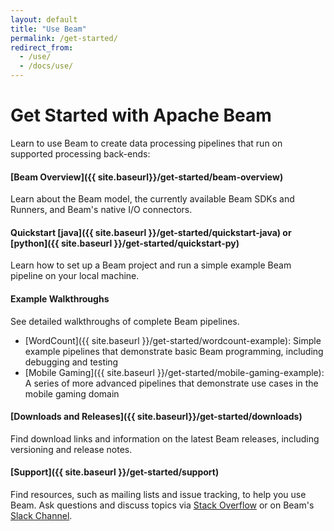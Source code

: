 ```yaml
---
layout: default
title: "Use Beam"
permalink: /get-started/
redirect_from:
  - /use/
  - /docs/use/
---
```


# Get Started with Apache Beam
Learn to use Beam to create data processing pipelines that run on supported processing back-ends:

#### [Beam Overview]({{ site.baseurl}}/get-started/beam-overview)

Learn about the Beam model, the currently available Beam SDKs and Runners, and Beam's native I/O connectors.

#### Quickstart [java]({{ site.baseurl }}/get-started/quickstart-java) or [python]({{ site.baseurl }}/get-started/quickstart-py)

Learn how to set up a Beam project and run a simple example Beam pipeline on your local machine.

#### Example Walkthroughs

See detailed walkthroughs of complete Beam pipelines.

* [WordCount]({{ site.baseurl }}/get-started/wordcount-example): Simple example pipelines that demonstrate basic Beam programming, including debugging and testing
* [Mobile Gaming]({{ site.baseurl }}/get-started/mobile-gaming-example): A series of more advanced pipelines that demonstrate use cases in the mobile gaming domain

#### [Downloads and Releases]({{ site.baseurl}}/get-started/downloads)

Find download links and information on the latest Beam releases, including versioning and release notes.

#### [Support]({{ site.baseurl }}/get-started/support)

Find resources, such as mailing lists and issue tracking, to help you use Beam. Ask questions and discuss topics via [Stack Overflow](http://stackoverflow.com/questions/tagged/apache-beam) or on Beam's [Slack Channel](http://apachebeam.slack.com).
